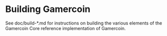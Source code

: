 Building Gamercoin
================

See doc/build-*.md for instructions on building the various
elements of the Gamercoin Core reference implementation of Gamercoin.
